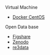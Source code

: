 


Virtual Machine
* [Docker CentOS](https://store.docker.com/editions/community/docker-ce-server-centos)

Open Data base
* [Figshare](https://figshare.com/)
* [Zenodo](https://zenodo.org/)
* [re3data](http://www.re3data.org/)
